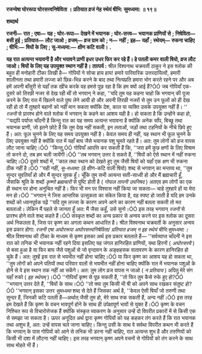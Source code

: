 **रजन्येषा घोररूपा घोरसत्त्वनिषेविता ।** **प्रतियात व्रजं नेह स्थेयं षीभि: सुमध्यमा: ॥ १९॥** 

**शब्दार्थ** 

**रजनी—** **रात** **; एषा—** **यह** **; घोर-रूपा—** **देखने में भयानक** **; घोर-सत्त्व—** **भयानक प्राणियों से** **; निषेविता—** **बसी हुई** **; प्रतियात—** **लौट जाओ** **; व्रजम्—** **व्रज ग्राम को** **; न—** **नहीं** **; इह—** **यहाँ** **; स्थेयम्—** **रुकना चाहिए** **; षीभि:—** **षियों के लिए** **; सु-मध्यमा:—** **क्षीण कटि वाली।** **.** 

**यह रात अत्यन्त भयावनी है और भयावने प्राणी इधर उधर फिर कर रहे हैं। हे पतली कमर** **वाली षियो, व्रज लौट जाओ। षियों के लिए यह उपयुक्त स्थान नहीं है।** **तात्पर्य :** श्रील विश्वनाथ चक्रवर्ती ठाकुर ने इस श्लोक की बहुत ही मनोहारी टीका लिखी है— गोपियों ने सोचा हाय हाय! हमारे पारिवारिक उत्तरदायित्वों, हमारी शालीनता तथा हमारी लज्जा को छिन्न-भिन्न करने के बाद तथा नित्यप्रति हमारा भोग करते रहने पर और अब हमें अपनी बाँसुरी से यहाँ तक खींच करके वह हमसे पूछ रहा है कि हम क्यों आई हैं?ÓÓ जब गोपियाँ एक-दूसरे को तिरछी नजर से देख रही थीं तो भगवान् ने कहा, ''यदि तुम यह कहना चाहो कि भगवान् की पूजा करने के लिए रात में खिलने वाले पुष्प लेने आयी हो और अपनी तिरछी नजरों से तुम उन फूलों को ही देख रही हो तो मैं तुश्हारे बहानों को नहीं मान सकता क्योंकि देश, काल या व्यक्ति उसके उपयुक्त नहीं हैं। '' *रजनी* से प्रारश्भ होने वाले श्लोक में भगवान् के कहने का आशय यही है। हो सकता है कि उन्होंने कहा हो, ''यद्यपि पर्याप्त चाँदनी है किन्तु रात का यह समय अत्यन्त भयावना है क्योंकि अनेक साँप, बिच्छू तथा भयानक प्राणी, जो इतने छोटे हैं कि तुम देख नहीं सकती, इन लताओं, जड़ों तथा टहनियों के नीचे छिपे हुए हैं। अत: फूल चुनने के लिए यह समय उपयुक्त नहीं है। केवल समय ही नहीं, यह स्थान भी फूल चुनने के लिए उपयुक्त नहीं है क्योंकि रात में यहाँ बाघ जैसे भयानक पशु घूमते रहते हैं। अत: तुम लोगों को व्रज वापस लौट जाना चाहिए।ÓÓ ''किन्तु,ÓÓ गोपियाँ आपत्ति कर सकती हैं कि, ''जरा हमें कुछ क्षणों के लिए विश्राम तो करने दो, तब हम चली जायेंगी।ÓÓ ''तब भगवान् उत्तर दे सकते हैं, ''षियों को ऐसे स्थान में नहीं रुकना चाहिए।ÓÓ दूसरे शब्दों में, ''काल तथा स्थान को देखते हुए तुम जैसी षियों को यहाँ एक क्षण भी रुकना ठीक नहीं है।ÓÓ ''यही नहीं, *सु-मध्यमा:* (हे क्षीण-कटि वाली षियो) शब्द से भगवान् का मन्तव्य था, ''तुम सुन्दर युवतियाँ हो और मैं सुन्दर युवक हूँ। चूँकि तुम सभी अत्यन्त सती-साध्वी हो और मैं ब्रह्मचारी हूँ, जैसाकि श्रुति के शब्दों *कृष्णो ब्रह्मचारी* से पुष्टि होती है ( *गोपाल तापनी उपनिषद* ) अतएव हम लोगों का एक ही स्थान पर होना अनुचित नहीं है। फिर भी मन पर विश्वास नहीं किया जा सकता— चाहे तुश्हारे हों या मेरा मन हो।ÓÓ ''भगवान् ने जिस आन्तरिक उत्सुकता का संकेत किया है, वह स्पष्ट हो जाती है यदि हम उनके शब्दों को ध्यानपूर्वक पढ़ें ''यदि तुम लज्जा के कारण अपने आने का कारण नहीं बतला सकती तो मत बतलाओ। लेकिन मैं पहले से जानता हूँ अत: मैं जैसा कहूँ, उसे सुनो।ÓÓ इस तरह भगवान् *रजनी* से प्रारश्भ होने वाले शब्द कहते हैं।ÓÓ संस्कृत शब्दों का अन्य प्रकार से अन्वय करने पर इस श्लोक का दूसरा अर्थ निकलता है, जिस पर कृष्ण का अगला कथन आधारित है। श्रील विश्वनाथ चक्रवर्ती के अनुसार अन्वय इस प्रकार होगा: *रजनी एषा अघोररूपा अघोरसत्त्वनिषेविता/ प्रतियात व्रजम् न इह स्थेयं षीभि:सुमध्यमा:।* श्रील विश्वनाथ की टीका के माध्यम से कृष्ण इसका अर्थ इस प्रकार बतलाते हैं— ''सर्वव्याप्त चाँदनी ने इस रात को तनिक भी भयानक नहीं रहने दिया इसलिए यह जंगल हानिरहित प्राणियों, यथा हिरनों ( *अघोरसत्त्वै* ) से बसा हुआ है या फिर बाघ जैसे पशुओं से जो वृन्दावन के अङ्क्षहसक वातावरण के कारण हानिरहित हो चुके हैं। अत: तुश्हें इस रात से भयभीत नहीं होना चाहिए।ÓÓ या फिर कृष्ण का आशय यह हो सकता था, ''तुम लोगों को अपने पतियों तथा परिवार वालों से भयभीत नहीं होना चाहिए क्योंकि रात में भयानक पशुओं के होने से वे इस स्थान तक नहीं आ सकेंगे। अत: तुम लोग व्रज वापस न जाओ ( *न प्रतियाय* ) अपितु मेरे संग यहाँ रुको ( *इह स्थेयम्* )।ÓÓ ''गोपियाँ कृष्ण से पूछ सकती हैं, ''तो फिर तुम कैसे रुके हुए हो?ÓÓ ''भगवान् उत्तर देते हैं, ''षियों के साथ।ÓÓ ''तो क्या तुम किसी भी षी को अपने साथ रखकर संतुष्ट हो?ÓÓ ''भगवान् इसका उत्तर *सुमध्यमा* शब्द से देते हैं जिसका अर्थ है, ''केवल ऐसी षियाँ जो तरुणी तथा सुन्दर हैं, जिनकी कटि पतली हैं—अर्थात् जैसी तुम हो, मेरे साथ रुक सकती हैं, अन्य नहीं।ÓÓ इस तरह हम देखते हैं कि कृष्ण के वचन भावपूर्ण होने के साथ ही उपेक्षापूर्ण भावों से युक्त हैं।ÓÓ कृष्ण के वचन निश्चित रूप से विचारोत्तेजक हैं क्योंकि संस्कृत व्याकरण के अनुसार उन्हें दो विपरीत प्रकारों में से किसी एक से समझा जा सकता है। ऊपर अनूदित अर्थ द्वारा कृष्ण गोपियों को यह कहकर तंग करते हैं कि रात भयानक तथा अशुभ है, अत: उन्हें वापस चले जाना चाहिए। किन्तु उसी के साथ वे सर्वथा विपरीत कथन भी करते हैं कि भगवान् के पास गोपियों को आने से तनिक भी डरना नहीं चाहिए, रात अत्यन्त शुभ है और तरुणियों को किसी भी दशा में लौटना नहीं चाहिए। इस तरह भगवान् कृष्ण अपने वचनों से गोपियों को तंग करने के साथ साथ मोहते भी हैं।  
